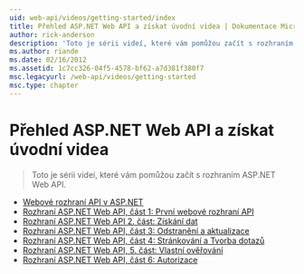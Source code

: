 ```yaml
---
uid: web-api/videos/getting-started/index
title: Přehled ASP.NET Web API a získat úvodní videa | Dokumentace Microsoftu
author: rick-anderson
description: 'Toto je sérii videí, které vám pomůžou začít s rozhraním ASP.NET Web API.'
ms.author: riande
ms.date: 02/16/2012
ms.assetid: 1c7cc326-04f5-4578-bf62-a7d381f380f7
msc.legacyurl: /web-api/videos/getting-started
msc.type: chapter
---
```

<a name="aspnet-web-api-overview-and-getting-started-videos"></a>Přehled ASP.NET Web API a získat úvodní videa
====================
> Toto je sérii videí, které vám pomůžou začít s rozhraním ASP.NET Web API.


- [Webové rozhraní API v ASP.NET](aspnet-web-api.md)
- [Rozhraní ASP.NET Web API, část 1: První webové rozhraní API](your-first-web-api.md)
- [Rozhraní ASP.NET Web API 2. část: Získání dat](getting-data.md)
- [Rozhraní ASP.NET Web API, část 3: Odstranění a aktualizace](delete-and-update.md)
- [Rozhraní ASP.NET Web API, část 4: Stránkování a Tvorba dotazů](paging-and-querying.md)
- [Rozhraní ASP.NET Web API, 5. část: Vlastní ověřování](custom-validation.md)
- [Rozhraní ASP.NET Web API, část 6: Autorizace](authorization.md)
